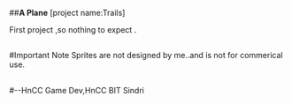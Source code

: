 ##**A Plane**
[project name:Trails]

First project ,so nothing to expect .

##
#Important Note
Sprites are not designed by me..and is not for commerical use.
##

##
#--HnCC Game Dev,HnCC BIT Sindri
